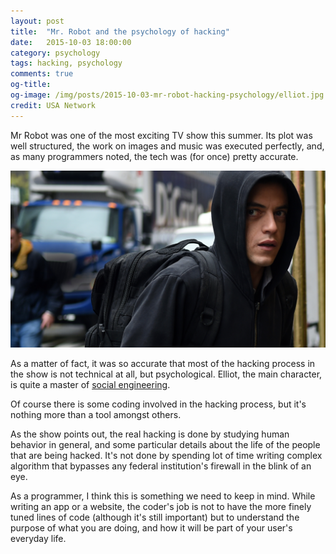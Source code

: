 ```yaml
---
layout: post
title:  "Mr. Robot and the psychology of hacking"
date:   2015-10-03 18:00:00
category: psychology
tags: hacking, psychology
comments: true
og-title: 
og-image: /img/posts/2015-10-03-mr-robot-hacking-psychology/elliot.jpg
credit: USA Network
---
```


Mr Robot was one of the most exciting TV show this summer. Its plot was well structured, the work on images and music was executed perfectly, and, as many programmers noted, the tech was (for once) pretty accurate.

![Mr. Robot](/img/posts/2015-10-03-mr-robot-hacking-psychology/elliot.jpg)

As a matter of fact, it was so accurate that most of the hacking process in the show is not technical at all, but psychological. <!--more-->Elliot, the main character, is quite a master of [social engineering](http://searchsecurity.techtarget.com/definition/social-engineering).

Of course there is some coding involved in the hacking process, but it's nothing more than a tool amongst others.

As the show points out, the real hacking is done by studying human behavior in general, and some particular details about the life of the people that are being hacked. It's not done by spending lot of time writing complex algorithm that bypasses any federal institution's firewall in the blink of an eye.

As a programmer, I think this is something we need to keep in mind. While writing an app or a website, the coder's job is not to have the more finely tuned lines of code (although it's still important) but to understand the purpose of what you are doing, and how it will be part of your user's everyday life.